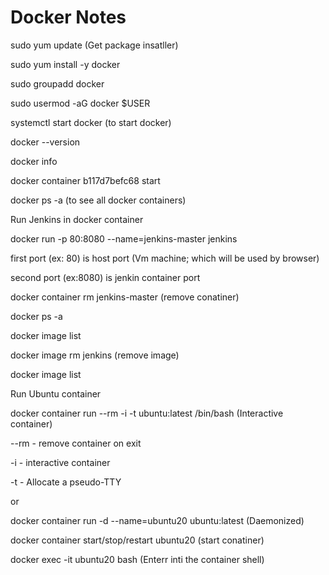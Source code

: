 # Docker Notes

sudo yum update (Get package insatller) 

sudo yum install -y docker

sudo groupadd docker

sudo usermod -aG docker $USER

systemctl start docker   (to start docker)

docker --version

docker info

docker container b117d7befc68 start

docker ps -a (to see all docker containers)

Run Jenkins in docker container

  docker run -p 80:8080 --name=jenkins-master jenkins
  
  first port (ex: 80) is host port (Vm machine; which will be used by browser)
  
  second port (ex:8080) is jenkin container port
  
docker container rm jenkins-master  (remove conatiner)

docker ps -a

docker image list

docker image rm jenkins (remove image)

docker image list

Run Ubuntu container 

  docker container run --rm -i -t ubuntu:latest /bin/bash (Interactive container)
   
   --rm - remove container on exit
   
   -i - interactive container
   
   -t - Allocate a pseudo-TTY
   
 or
 
 docker container run -d --name=ubuntu20 ubuntu:latest (Daemonized)
 
 docker container start/stop/restart ubuntu20 (start conatiner)
 
 docker exec -it ubuntu20 bash (Enterr inti the container shell)


   







